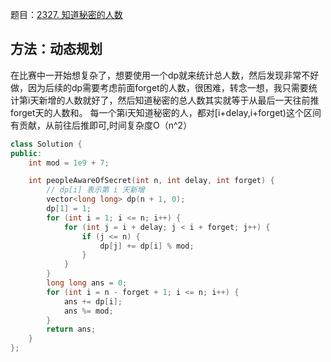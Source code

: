 题目：[2327. 知道秘密的人数](https://leetcode.cn/problems/number-of-people-aware-of-a-secret/)

## 方法：动态规划

在比赛中一开始想复杂了，想要使用一个dp就来统计总人数，然后发现非常不好做，因为后续的dp需要考虑前面forget的人数，很困难，转念一想，我只需要统计第i天新增的人数就好了，然后知道秘密的总人数其实就等于从最后一天往前推forget天的人数和。
每一个第i天知道秘密的人，都对[i+delay,i+forget)这个区间有贡献，从前往后推即可,时间复杂度O（n^2）

```c++
class Solution {
public:
    int mod = 1e9 + 7;

    int peopleAwareOfSecret(int n, int delay, int forget) {
        // dp[i] 表示第 i 天新增
        vector<long long> dp(n + 1, 0);
        dp[1] = 1;
        for (int i = 1; i <= n; i++) {
            for (int j = i + delay; j < i + forget; j++) {
                if (j <= n) {
                    dp[j] += dp[i] % mod;
                }
            }
        }
        long long ans = 0;
        for (int i = n - forget + 1; i <= n; i++) {
            ans += dp[i];
            ans %= mod;
        }
        return ans;
    }
};
```



